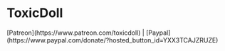 # ToxicDoll

<p align="rigth">
    [Patreon](https://www.patreon.com/toxicdoll) | 
    [Paypal](https://www.paypal.com/donate/?hosted_button_id=YXX3TCAJZRUZE)
</p>
